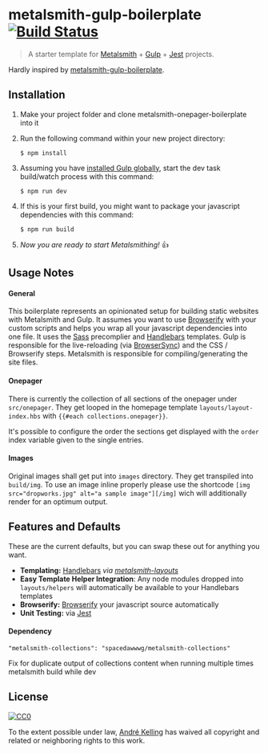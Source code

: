 # metalsmith-gulp-boilerplate [![Build Status](https://travis-ci.com/AndreKelling/metalsmith-onepager-boilerplate.svg?branch=master)](https://travis-ci.com/AndreKelling/metalsmith-onepager-boilerplate)

> A starter template for [Metalsmith](https://github.com/segmentio/metalsmith) + [Gulp](https://github.com/gulpjs/gulp) + [Jest](https://github.com/facebook/jest) projects.

Hardly inspired by [metalsmith-gulp-boilerplate](https://github.com/radiovisual/metalsmith-gulp-boilerplate).
## Installation

1. Make your project folder and clone metalsmith-onepager-boilerplate into it

2. Run the following command within your new project directory:

   ```
   $ npm install
   ```

3. Assuming you have [installed Gulp globally](https://github.com/gulpjs/gulp/blob/master/docs/getting-started.md#1-install-gulp-globally),
start the dev task build/watch process with this command:

   ```
   $ npm run dev
   ```

4. If this is your first build, you might want to package your javascript dependencies with this command:

   ```
   $ npm run build
   ```

5. *Now you are ready to start Metalsmithing!* :thumbsup:

## Usage Notes

#### General

This boilerplate represents an opinionated setup for building static websites with Metalsmith and Gulp. It assumes
you want to use [Browserify](http://browserify.org/) with your custom scripts and helps you wrap all your javascript
dependencies into one file. It uses the [Sass](http://sass-lang.com/) precomplier and [Handlebars](http://handlebarsjs.com/)
templates. Gulp is responsible for the live-reloading (via [BrowserSync](http://www.browsersync.io/)) and the CSS / Browserify
steps. Metalsmith is responsible for compiling/generating the site files.

#### Onepager

There is currently the collection of all sections of the onepager under `src/onepager`. They get looped in the homepage template `layouts/layout-index.hbs` with `{{#each collections.onepager}}`.

It's possible to configure the order the sections get displayed with the `order` index variable given to the single entries.

#### Images

Original images shall get put into `images` directory. They get transpiled into `build/img`. To use an image inline properly please use the shortcode `[img src="dropworks.jpg" alt="a sample image"][/img]` wich will additionally render for an optimum output.

## Features and Defaults

These are the current defaults, but you can swap these out for anything you want.

- **Templating:** [Handlebars](http://handlebarsjs.com/) *via [metalsmith-layouts](https://github.com/superwolff/metalsmith-layouts)*
- **Easy Template Helper Integration**: Any node modules dropped into `layouts/helpers` will automatically be available to your Handlebars templates  
- **Browserify:** [Browserify](http://browserify.org/) your javascript source automatically
- **Unit Testing:** via [Jest](https://github.com/facebook/jest)

#### Dependency

    "metalsmith-collections": "spacedawwwg/metalsmith-collections"

Fix for duplicate output of collections content when running multiple times metalsmith build while dev

## License

[![CC0](http://i.creativecommons.org/p/zero/1.0/88x31.png)](http://creativecommons.org/publicdomain/zero/1.0/)

To the extent possible under law, [André Kelling](https://andrekelling.de) has waived all copyright and related or neighboring rights to this work.
